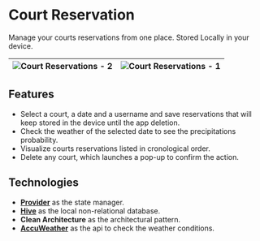# Court Reservation

Manage your courts reservations from one place. Stored Locally in your device.

|![Court Reservations - 2](https://github.com/juanpipereira/court_reservation/assets/52573159/5936e913-f0a1-4948-9aed-6becad2d9c6c)|![Court Reservations - 1](https://github.com/juanpipereira/court_reservation/assets/52573159/8e373e9c-a183-4944-a779-a1b5a0c413c3)|
|-|-|

## Features
- Select a court, a date and a username and save reservations that will keep stored in the device until the app deletion.
- Check the weather of the selected date to see the precipitations probability.
- Visualize courts reservations listed in cronological order.
- Delete any court, which launches a pop-up to confirm the action.

## Technologies
- **[Provider](https://pub.dev/packages/provider)** as the state manager.
- **[Hive](https://pub.dev/packages/hive)** as the local non-relational database.
- **Clean Architecture** as the architectural pattern.
- **[AccuWeather](https://www.accuweather.com)** as the api to check the weather conditions.
